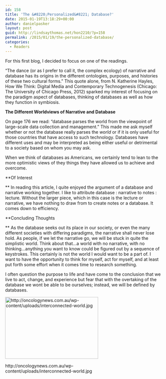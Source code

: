 ```yaml
---
id: 158
title: 'The &#8220;Personalized&#8221; Database?'
date: 2015-01-19T13:18:29+00:00
author: danielpasker
layout: post
guid: http://lindsaythomas.net/hon2210/?p=158
permalink: /2015/01/19/the-personalized-database/
categories:
  - Readers
---
```

For this first blog, I decided to focus on one of the readings.

“The dance (or as I prefer to call it, the complex ecology) of narrative and database has its origins in the different ontologies, purposes, and histories of these two cultural forms.” This quote alone, from N. Katherine Hayles, How We Think: Digital Media and Contemporary Technogenesis (Chicago: The University of Chicago Press, 2012) sparked my interest of focusing on the paradigm aspect of databases, thinking of databases as well as how they function in symbiosis.

**The Different Worldviews of Narrative and Database**
  
On page 176 we read: “database parses the world from the viewpoint of large-scale data collection and management.” This made me ask myself whether or not the database really parses the _world_ or if it is only useful for those countries that have access to such technology. Databases have different uses and may be interpreted as being either useful or detrimental to a society based on whom you may ask.

When we think of databases as Americans, we certainly tend to lean to the more optimistic views of they things they have allowed us to achieve and overcome.

**Of Interest
  
** In reading this article, I quite enjoyed the argument of a database and narrative working together. I like to attribute database : narrative to notes : lecture. Without the larger piece, which in this case is the lecture or narrative, we have nothing to draw from to create notes or a database. It comes down to efficiency.

**Concluding Thoughts
  
** As the database seeks out its place in our society, or even the many different societies with differing paradigms, the narrative shall never lose hold. As people, if we let the narrative go, we will be stuck in quite the simplistic world. Think about that…a world with no narrative, with no thinking…anything you want to know could be figured out by a sequence of keystrokes. This certainly is not the world I would want to be a part of. I want to have the opportunity to think for myself, act for myself, and at least put forth some effort when it comes time to research something.

I often question the purpose to life and have come to the conclusion that we live to act, change, and experience but fear that with the overtaking of the database we wont be able to be ourselves; instead, we will be defined by databases.

<div id="attachment_159" style="width: 310px" class="wp-caption alignnone">
  <a href="http://lindsaythomas.net/hon2210/wp-content/uploads/sites/7/2015/01/interconnected-world.jpg"><img class="size-medium wp-image-159" src="http://lindsaythomas.net/hon2210/wp-content/uploads/sites/7/2015/01/interconnected-world-300x199.jpg" alt="http://oncologynews.com.au/wp-content/uploads/interconnected-world.jpg" width="300" height="199" srcset="http://lindsaythomas.net/hon2210/wp-content/uploads/sites/7/2015/01/interconnected-world-300x199.jpg 300w, http://lindsaythomas.net/hon2210/wp-content/uploads/sites/7/2015/01/interconnected-world-100x66.jpg 100w, http://lindsaythomas.net/hon2210/wp-content/uploads/sites/7/2015/01/interconnected-world-150x99.jpg 150w, http://lindsaythomas.net/hon2210/wp-content/uploads/sites/7/2015/01/interconnected-world-200x133.jpg 200w, http://lindsaythomas.net/hon2210/wp-content/uploads/sites/7/2015/01/interconnected-world-450x298.jpg 450w, http://lindsaythomas.net/hon2210/wp-content/uploads/sites/7/2015/01/interconnected-world-600x398.jpg 600w, http://lindsaythomas.net/hon2210/wp-content/uploads/sites/7/2015/01/interconnected-world.jpg 875w" sizes="(max-width: 300px) 100vw, 300px" /></a>
  
  <p class="wp-caption-text">
    http://oncologynews.com.au/wp-content/uploads/interconnected-world.jpg
  </p>
</div>